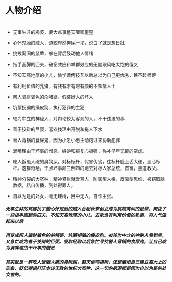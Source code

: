 # 人物介绍
# 

- 无事生非的鸡婆，屁大点事整天唧唧歪歪

- 心怀鬼胎的贼人，道貌岸然狗屎一坨，说白了就是想日批

- 挑拨离间的鼠辈，躲在背后鼓动他人情绪

- 指手画脚的匹夫，破窗效应和羊群效应的无脑跟风吃太饱的傻叉

- 不知天高地厚的小儿，偷学师傅技艺以后总以为自己更优秀，瞧不起师傅

- 有利用价值的乳猪，有钱有才有财有颜的不知情人士

- 帮人骗财骗色的杀猪婆，假装好人的坏人

- 坑蒙拐骗的癞皮狗，执行犯罪的主犯

- 较为中立的神秘人，对舆论较为客观的人，不干违法的事

- 善于狡辩的巨婴，喜欢找理由开脱和拖人下水

- 替人背锅的食屎鬼，因为小恩小惠主动跑过来协助犯罪

- 满嘴理由干坏事的憎恶，嫉妒和报复心极强，弥补早年无能的空虚。

- 吃人饭砸人碗的臭狗屎，对标标杆，假冒伪劣，往标杆脸上丢大便，恶心标杆。这群奇葩，干点坏事颠三倒四的跑去对标人家总统，首富，黑道教父。

- 精神分裂的大冤种，精神紧张就爱骂人，防御型人格，反驳型思维，被窃取脑数据，私自传播，到处得罪人。

- 自以为是的处女，毫无建树，目中无人，自作主张。

##### 无事生非的鸡婆找了些心怀鬼胎的贼人合起伙来创业成为挑拨离间的鼠辈，聚拢了一些指手画脚的匹夫，不知天高地厚的小儿。去欺负有利用价值的乳猪，将人气做起来以后

##### 再变成帮人骗财骗色的杀猪婆，坑蒙拐骗的癞皮狗。被较为中立的神秘人看到后，又急忙成为善于狡辩的巨婴。吸取经验以后急忙寻找替人背锅的食屎鬼，让自己成为满嘴理由干坏事的憎恶

##### 其实就是一群吃人饭砸人碗的臭狗屎，整天偷鸡摸狗，还想着把自己建立高大上的形象，贬低嘲讽打压本该无敌的世纪大冤种，这一切的祸源都是因为自以为是的处女害的。